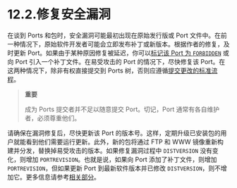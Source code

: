 # 12.2.修复安全漏洞

在谈到 Ports 和包时，安全漏洞可能最初出现在原始发行版或 Port 文件中。在前一种情况下，原始软件开发者可能会立即发布补丁或新版本。根据作者的修复，及时更新 Port。如果由于某种原因修复被延迟，你可以[标记该 Port 为 `FORBIDDEN`](https://docs.freebsd.org/en/books/porters-handbook/porting-dads/#dads-noinstall) 或向 Port 引入一个补丁文件。在易受攻击的 Port 的情况下，尽快修复该 Port。在这两种情况下，除非有权直接提交到 Ports 树，否则应遵循[提交更改的标准流程](https://docs.freebsd.org/en/books/porters-handbook/port-upgrading/#port-upgrading)。

>**重要**
>
> 成为 Ports 提交者并不足以随意提交 Port。切记，Port 通常有各自维护者，必须尊重他们。

请确保在漏洞修复后，尽快更新该 Port 的版本号。这样，定期升级已安装包的用户就能看到他们需要运行更新。此外，新的包将通过 FTP 和 WWW 镜像重新构建并分发，替换掉易受攻击的版本。如果修复漏洞过程中 `DISTVERSION` 没有变化，则增加 `PORTREVISION`。也就是说，如果向 Port 添加了补丁文件，则增加 `PORTREVISION`，但如果更新 Port 到最新软件版本并已修改 `DISTVERSION`，则不增加它。更多信息请参考[相关部分](https://docs.freebsd.org/en/books/porters-handbook/makefiles/#makefile-naming-revepoch)。
